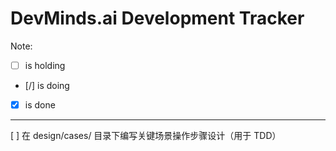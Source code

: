# DevMinds.ai Development Tracker

Note: 

- [ ] is holding
- [/] is doing
- [X] is done

---

[ ] 在 design/cases/ 目录下编写关键场景操作步骤设计（用于 TDD）
